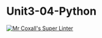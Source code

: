 # Unit3-04-Python
[![Mr Coxall's Super Linter](https://github.com/ICS3U-C-Programming-LukeD/Unit3-04-Python/workflows/Mr%20Coxall's%20Super%20Linter/badge.svg)](https://github.com/ICS3U-C-Programming-LukeD/Unit3-04-Python/actions/)
